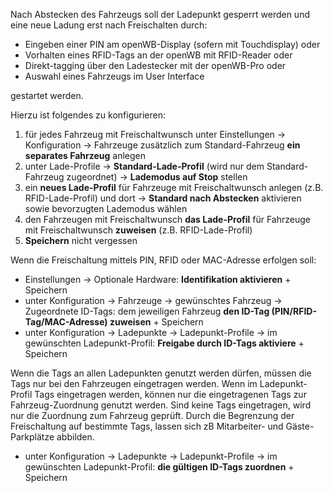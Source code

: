 Nach Abstecken des Fahrzeugs soll der Ladepunkt gesperrt werden und eine neue Ladung erst nach Freischalten durch:

- Eingeben einer PIN am openWB-Display (sofern mit Touchdisplay) oder
- Vorhalten eines RFID-Tags an der openWB mit RFID-Reader oder
- Direkt-tagging über den Ladestecker mit der openWB-Pro oder
- Auswahl eines Fahrzeugs im User Interface

gestartet werden.

Hierzu ist folgendes zu konfigurieren:

1. für jedes Fahrzeug mit Freischaltwunsch unter Einstellungen -> Konfiguration -> Fahrzeuge zusätzlich zum Standard-Fahrzeug **ein separates Fahrzeug** anlegen
2. unter Lade-Profile -> **Standard-Lade-Profil** (wird nur dem Standard-Fahrzeug zugeordnet) -> **Lademodus auf Stop** stellen
3. ein **neues Lade-Profil** für Fahrzeuge mit Freischaltwunsch anlegen (z.B. RFID-Lade-Profil) und dort -> **Standard nach Abstecken** aktivieren sowie bevorzugten Lademodus wählen
4. den Fahrzeugen mit Freischaltwunsch **das Lade-Profil** für Fahrzeuge mit Freischaltwunsch **zuweisen** (z.B. RFID-Lade-Profil)
5. **Speichern** nicht vergessen

Wenn die Freischaltung mittels PIN, RFID oder MAC-Adresse erfolgen soll:

- Einstellungen -> Optionale Hardware: **Identifikation aktivieren** + Speichern
- unter Konfiguration -> Fahrzeuge -> gewünschtes Fahrzeug -> Zugeordnete ID-Tags: dem jeweiligen Fahrzeug **den ID-Tag (PIN/RFID-Tag/MAC-Adresse) zuweisen** + Speichern
- unter Konfiguration -> Ladepunkte -> Ladepunkt-Profile -> im gewünschten Ladepunkt-Profil: **Freigabe durch ID-Tags aktiviere** + Speichern

Wenn die Tags an allen Ladepunkten genutzt werden dürfen, müssen die Tags nur bei den Fahrzeugen eingetragen werden. Wenn im Ladepunkt-Profil Tags eingetragen werden, können nur die eingetragenen Tags zur Fahrzeug-Zuordnung genutzt werden. Sind keine Tags eingetragen, wird nur die Zuordnung zum Fahrzeug geprüft. Durch die Begrenzung der Freischaltung auf bestimmte Tags, lassen sich zB Mitarbeiter- und Gäste-Parkplätze abbilden.
- unter Konfiguration -> Ladepunkte -> Ladepunkt-Profile -> im gewünschten Ladepunkt-Profil: **die gültigen ID-Tags zuordnen** + Speichern
